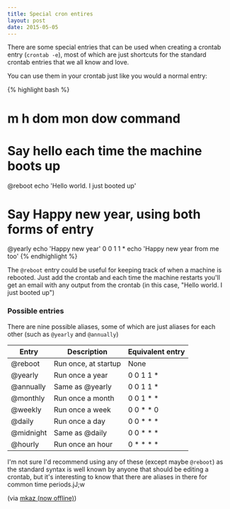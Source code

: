 ```yaml
---
title: Special cron entires
layout: post
date: 2015-05-05
---
```


There are some special entries that can be used when creating a crontab entry (`crontab -e`), most of which are just shortcuts for the standard crontab entries that we all know and love.

You can use them in your crontab just like you would a normal entry:

{% highlight bash %}
# m h dom mon dow  command

# Say hello each time the machine boots up
@reboot echo 'Hello world. I just booted up'

# Say Happy new year, using both forms of entry
@yearly echo 'Happy new year'
0 0 1 1 * echo 'Happy new year from me too'
{% endhighlight %}

The `@reboot` entry could be useful for keeping track of when a machine is rebooted. Just add the crontab and each time the machine restarts you'll get an email with any output from the crontab (in this case, "Hello world. I just booted up")

### Possible entries

There are nine possible aliases, some of which are just aliases for each other (such as `@yearly` and `@annually`)

| Entry     | Description          | Equivalent entry |
|-----------|----------------------|------------------|
| @reboot   | Run once, at startup | None             |
| @yearly   | Run once a year      | 0 0 1 1 *        |
| @annually | Same as @yearly      | 0 0 1 1 *        |
| @monthly  | Run once a month     | 0 0 1 * *        |
| @weekly   | Run once a week      | 0 0 * * 0        |
| @daily    | Run once a day       | 0 0 * * *        |
| @midnight | Same as @daily       | 0 0 * * *        |
| @hourly   | Run once an hour     | 0 * * * *        |

I'm not sure I'd recommend using any of these (except maybe `@reboot`) as the standard syntax is well known by anyone that should be editing a crontab, but it's interesting to know that there are aliases in there for common time periods.jJ;w


(via [mkaz (now offline)](https://mkaz.com/2006/05/29/unix-crontab/))
